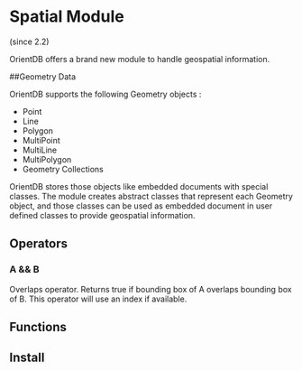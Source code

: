 # Spatial Module

(since 2.2)


OrientDB offers a brand new module to handle geospatial information.


##Geometry Data

OrientDB supports the following Geometry objects :

* Point
* Line
* Polygon
* MultiPoint
* MultiLine
* MultiPolygon
* Geometry Collections


OrientDB stores those objects like embedded documents with special classes.
The module creates abstract classes that represent each Geometry object, and those classes
can be used as embedded document in user defined classes to provide geospatial information.

## Operators



### A && B
Overlaps operator. Returns true if bounding box of A overlaps bounding box of B.
This operator will use an index if available.


## Functions

## Install 
